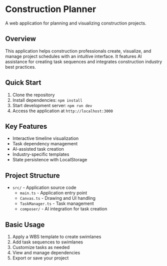 # Construction Planner

A web application for planning and visualizing construction projects.

## Overview

This application helps construction professionals create, visualize, and manage project schedules with an intuitive interface. It features AI assistance for creating task sequences and integrates construction industry best practices.

## Quick Start

1. Clone the repository
2. Install dependencies: `npm install`
3. Start development server: `npm run dev`
4. Access the application at `http://localhost:3000`

## Key Features

- Interactive timeline visualization
- Task dependency management
- AI-assisted task creation
- Industry-specific templates
- State persistence with LocalStorage

## Project Structure

- `src/` - Application source code
  - `main.ts` - Application entry point
  - `Canvas.ts` - Drawing and UI handling
  - `TaskManager.ts` - Task management
  - `composer/` - AI integration for task creation

## Basic Usage

1. Apply a WBS template to create swimlanes
2. Add task sequences to swimlanes
3. Customize tasks as needed
4. View and manage dependencies
5. Export or save your project 